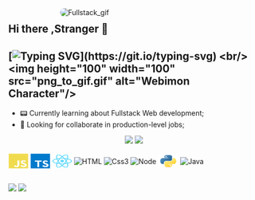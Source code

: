 <img src="https://miro.medium.com/v2/resize:fit:720/format:webp/1*yw0TnheAGN-LPneDaTlaxw.gif" alt="Fullstack_gif" min-width="400px" max-width="400px" width="400px" align="right" style="border-radius:10px;">


## Hi there ,Stranger 👋
## [![Typing SVG](https://readme-typing-svg.demolab.com/?lines=Name+is+Pedro+Facundes;)](https://git.io/typing-svg) <br/> <img height="100" width="100" src="png_to_gif.gif" alt="Webimon Character"/>

- 📟 Currently learning about Fullstack Web development;
- 👯 Looking for collaborate in production-level jobs;

<div style="display: inline_block" align="center">
  <img height="180em" src="https://github-readme-stats.vercel.app/api?username=FacundesPedro&show_icons=true&theme=dracula&include_all_commits=true&count_private=true" defer/>
  <img height="180em" src="https://github-readme-stats.vercel.app/api/top-langs/?username=FacundesPedro&layout=compact&langs_count=7&theme=dracula" defer/>
</div>
  <div style="display: inline_block"><br>
  <img align="center" alt="Js" height="30" width="40" src="https://raw.githubusercontent.com/devicons/devicon/master/icons/javascript/javascript-plain.svg">
  <img align="center" alt="Ts" height="30" width="40" src="https://raw.githubusercontent.com/devicons/devicon/master/icons/typescript/typescript-plain.svg">
  <img align="center" alt="React" height="30" width="40" src="https://raw.githubusercontent.com/devicons/devicon/master/icons/react/react-original.svg">
  <img align="center" alt="HTML" height="30" width="40" src="https://cdn.jsdelivr.net/gh/devicons/devicon/icons/html5/html5-original-wordmark.svg">
  <img align="center" alt="Css3" height="30" width="40" src="https://cdn.jsdelivr.net/gh/devicons/devicon/icons/css3/css3-original-wordmark.svg">
  <img align="center" alt="Node" height="30" width="40" src="https://cdn.jsdelivr.net/gh/devicons/devicon/icons/nodejs/nodejs-original.svg">
  <img align="center" alt="Python" height="30" width="40" src="https://raw.githubusercontent.com/devicons/devicon/master/icons/python/python-original.svg">
  <img align="center" alt="Java" height="30" width="40" src="https://cdn.jsdelivr.net/gh/devicons/devicon/icons/java/java-plain.svg">

</div>
  
  ##
<div> 
  <a href ="mailto:pedro.f.facundes1@gmail.com"><img src="https://img.shields.io/badge/-Gmail-%23333?style=for-the-badge&logo=gmail&logoColor=white" target="_blank"></a>
  <a href="https://www.linkedin.com/in/pedro-felipe-facundes/" target="_blank"><img src="https://img.shields.io/badge/-LinkedIn-%230077B5?style=for-the-badge&logo=linkedin&logoColor=white" target="_blank"></a> 

</div>
